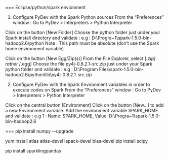 ===
Eclipse/python/spark envionment

1. Configure PyDev with the Spark Python sources
From the “Preferences” window :
Go to PyDev > Interpreters > Python Interpreter

 Click on the button [New Folder]
Choose the python folder just under your Spark install directory and validate :
e.g : D:\Progra~1\spark-1.5.0-bin-hadoop2.6\python
Note : This path must be absolute (don’t use the Spark home environment variable)

 Click on the button [New Egg/Zip(s)]
From the File Explorer, select [*.zip] rather [*.egg]
Choose the file py4j-0.8.2.1-src.zip just under your Spark python folder and validate :
          e.g : D:\Program Files\spark-1.5.0-bin-hadoop2.6\python\lib\py4j-0.8.2.1-src.zip
          
2. Configure PyDev with the Spark Environment variables in order to execute codes on Spark
From the “Preferences” window :
Go to PyDev > Interpreters > Python Interpreter

Click on the central button [Environment]
Click on the button [New...] to add a new Environment variable.
Add the environment variable SPARK_HOME and validate :
e.g 1 : Name: SPARK_HOME, Value: D:\Progra~1\spark-1.5.0-bin-hadoop2.6

===
pip install numpy --upgrade

yum install atlas atlas-devel lapack-devel blas-devel
pip install scipy

pip install sparklingpandas

